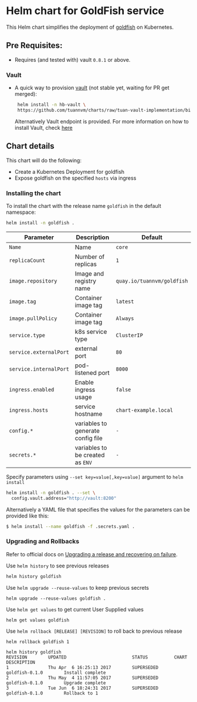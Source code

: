 # Helm chart for GoldFish service

This Helm chart simplifies the deployment of [goldfish](https://github.com/Caiyeon/goldfish) on Kubernetes.

## Pre Requisites:

* Requires (and tested with) vault `0.8.1` or above.

### Vault

* A quick way to provision [vault](https://github.com/tuannvm/charts/tree/tuan-vault-implementation/incubator/vault) (not stable yet, waiting for PR get merged):

    ```bash
     helm install -n hb-vault \
     https://github.com/tuannvm/charts/raw/tuan-vault-implementation/binary/vault-0.1.0.tgz
    ```

    Alternatively Vault endpoint is provided. For more information on how to install Vault, check [here](https://www.vaultproject.io/docs/install/index.html)

## Chart details

This chart will do the following:

* Create a Kubernetes Deployment for goldfish
* Expose goldfish on the specified `hosts` via ingress

### Installing the chart

To install the chart with the release name `goldfish` in the default namespace:

```bash
helm install -n goldfish .
```

|       Parameter        |            Description            |          Default           |
| ---------------------- | --------------------------------- | -------------------------- |
| `Name`                 | Name                              | `core`                     |
| `replicaCount`         | Number of replicas                | `1`                        |
| `image.repository`     | Image and registry name           | `quay.io/tuannvm/goldfish` |
| `image.tag`            | Container image tag               | `latest`                   |
| `image.pullPolicy`     | Container image tag               | `Always`                   |
| `service.type`         | k8s service type                  | `ClusterIP`                |
| `service.externalPort` | external port                     | `80`                       |
| `service.internalPort` | pod-listened port                 | `8000`                     |
| `ingress.enabled`      | Enable ingress usage              | `false`                    |
| `ingress.hosts`        | service hostname                  | `chart-example.local`      |
| `config.*`             | variables to generate config file | `-`                        |
| `secrets.*`            | variables to be created as `ENV`  | `-`                        |

Specify parameters using `--set key=value[,key=value]` argument to `helm install`

```bash
helm install -n goldfish . --set \
  config.vault.address="http://vault:8200"
```

Alternatively a YAML file that specifies the values for the parameters can be provided like this:

```bash
$ helm install --name goldfish -f .secrets.yaml .
```

### Upgrading and Rollbacks

Refer to official docs on [Upgrading a release and recovering on failure](https://github.com/kubernetes/helm/blob/master/docs/using_helm.md#helm-upgrade-and-helm-rollback-upgrading-a-release-and-recovering-on-failure).

Use `helm history` to see previous releases
```bash
helm history goldfish
```

Use `helm upgrade --reuse-values` to keep previous secrets
```
helm upgrade --reuse-values goldfish .
```

Use `helm get values` to get current User Supplied values
```
helm get values goldfish
```

Use `helm rollback [RELEASE] [REVISION]` to roll back to previous release
```
helm rollback goldfish 1

helm history goldfish
REVISION        UPDATED                         STATUS          CHART                   DESCRIPTION
1               Thu Apr  6 16:25:13 2017        SUPERSEDED      goldfish-0.1.0        Install complete
2               Thu May  4 11:57:05 2017        SUPERSEDED      goldfish-0.1.0        Upgrade complete
3               Tue Jun  6 18:24:31 2017        SUPERSEDED      goldfish-0.1.0        Rollback to 1
```
